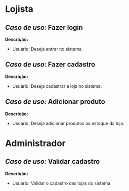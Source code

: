 
# Lojista

## **_Caso de uso:_** Fazer login

**Descrição:**
- Usuário: Deseja entrar no sistema.

## **_Caso de uso:_** Fazer cadastro

**Descrição:**
- Usuário: Deseja cadastrar a loja no sistema.

## **_Caso de uso:_** Adicionar produto

**Descrição:**
- Usuário: Deseja adicionar produtos ao estoque da loja.

# Administrador

## **_Caso de uso:_** Validar cadastro

**Descrição:**
- Usuário: Validar o cadastro das lojas do sistema.
